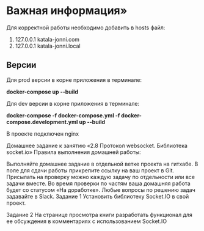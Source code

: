 # Важная информация»
Для корректной работы необходимо добавить в hosts файл:
1. 127.0.0.1 katala-jonni.com
2. 127.0.0.1 katala-jonni.local

## Версии
Для prod версии в корне приложения в терминале:

**docker-compose up --build**

Для dev версии в корне приложения в терминале:

**docker-compose -f docker-compose.yml -f docker-compose.development.yml up --build**

В проекте подключен nginx

Домашнее задание к занятию «2.8 Протокол websocket. Библиотека socket.io»
Правила выполнения домашней работы:

Выполняйте домашнее задание в отдельной ветке проекта на гитхабе.
В поле для сдачи работы прикрепите ссылку на ваш проект в Git.
Присылать на проверку можно каждую задачу по отдельности или все задачи вместе.
Во время проверки по частям ваша домашняя работа будет со статусом «На доработке».
Любые вопросы по решению задач задавайте в Slack.
Задание 1
Установить библиотеку Socket.IO в свой проект.

Задание 2
На странице просмотра книги разработать функционал для ее обсуждения в комментариях с использованием Socket.IO
